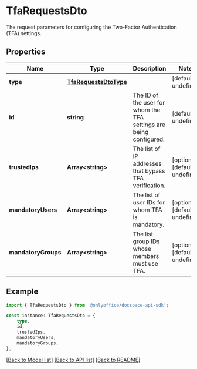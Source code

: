 # TfaRequestsDto

The request parameters for configuring the Two-Factor Authentication (TFA) settings.

## Properties

Name | Type | Description | Notes
------------ | ------------- | ------------- | -------------
**type** | [**TfaRequestsDtoType**](TfaRequestsDtoType.md) |  | [default to undefined]
**id** | **string** | The ID of the user for whom the TFA settings are being configured. | [default to undefined]
**trustedIps** | **Array&lt;string&gt;** | The list of IP addresses that bypass TFA verification. | [optional] [default to undefined]
**mandatoryUsers** | **Array&lt;string&gt;** | The list of user IDs for whom TFA is mandatory. | [optional] [default to undefined]
**mandatoryGroups** | **Array&lt;string&gt;** | The list group IDs whose members must use TFA. | [optional] [default to undefined]

## Example

```typescript
import { TfaRequestsDto } from '@onlyoffice/docspace-api-sdk';

const instance: TfaRequestsDto = {
    type,
    id,
    trustedIps,
    mandatoryUsers,
    mandatoryGroups,
};
```

[[Back to Model list]](../README.md#documentation-for-models) [[Back to API list]](../README.md#documentation-for-api-endpoints) [[Back to README]](../README.md)
